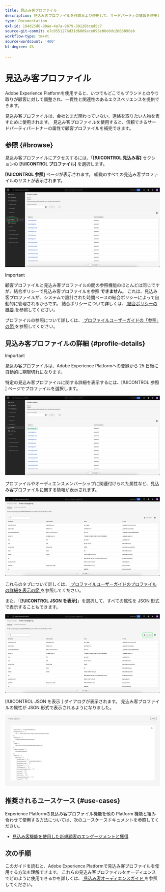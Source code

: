 ```yaml
---
title: 見込み客プロファイル
description: 見込み客プロファイルを作成および使用して、サードパーティの情報を使用して未知顧客に関する情報を収集する方法を説明します。
type: Documentation
exl-id: 194d25d6-88ae-4a7a-9b79-39120bced5c7
source-git-commit: e7c0551276d31d6809ace096c00e0dc2665090e6
workflow-type: tm+mt
source-wordcount: '400'
ht-degree: 4%

---
```


# 見込み客プロファイル

Adobe Experience Platformを使用すると、いつでもどこでもブランドとのやり取りが顧客に対して調整され、一貫性と関連性のあるエクスペリエンスを提供できます。

見込み客プロファイルは、会社とまだ関わっていない、連絡を取りたい人物を表すために使用されます。 見込み客プロファイルを使用すると、信頼できるサードパーティパートナーの属性で顧客プロファイルを補完できます。

## 参照 {#browse}

見込み客プロファイルにアクセスするには、「**[!UICONTROL 見込み客]** セクションの **[!UICONTROL プロファイル]** を選択します。

**[!UICONTROL 参照]** ページが表示されます。 組織のすべての見込み客プロファイルのリストが表示されます。

![ 「[!UICONTROL  プロファイル ]」ボタンがハイライト表示され、見込み客プロファイルの [!UICONTROL  参照 ] ページが表示されます。](../images/prospect-profile/browse-profiles.png)

>[!IMPORTANT]
>
>顧客プロファイルと見込み客プロファイルの間の参照機能のほとんどは同じですが、結合ポリシーで見込み客プロファイルを参照 **できません**。 これは、見込み客プロファイルが、システムで設計された時間ベースの結合ポリシーによって自動的に管理されるからです。 結合ポリシーについて詳しくは、[ 結合ポリシーの概要 ](../merge-policies/overview.md) を参照してください。

プロファイルの参照について詳しくは、[ プロファイルユーザーガイドの「参照」の節 ](./user-guide.md#browse-identity) を参照してください。

## 見込み客プロファイルの詳細 {#profile-details}

>[!IMPORTANT]
>
>見込み客プロファイルは、Adobe Experience Platformへの登録から 25 日後に自動的に期限切れになります。

特定の見込み客プロファイルに関する詳細を表示するには、[!UICONTROL  参照 ] ページでプロファイルを選択します。

![ 参照ページで見込み客プロファイルがハイライト表示されている様子 ](../images/prospect-profile/select-specific-profile.png)

プロファイルやオーディエンスメンバーシップに関連付けられた属性など、見込み客プロファイルに関する情報が表示されます。

![ 見込み客プロファイルの詳細ページが表示されます。](../images/prospect-profile/profile-details.png)

これらのタブについて詳しくは、[ プロファイルユーザーガイドのプロファイルの詳細を表示の節 ](./user-guide.md#profile-detail) を参照してください。

また、「**[!UICONTROL JSON を表示]**」を選択して、すべての属性を JSON 形式で表示することもできます。

![ 見込み客プロファイルの詳細ページで「[!UICONTROL JSON を表示 ]」ボタンがハイライト表示されます。](../images/prospect-profile/profile-select-view-json.png)

[!UICONTROL JSON を表示 ] ダイアログが表示されます。 見込み客プロファイルの属性が JSON 形式で表示されるようになりました。

![ 見込み客プロファイルの属性は JSON 形式で表示されます。](../images/prospect-profile/profile-view-json.png)

## 推奨されるユースケース {#use-cases}

Experience Platformの見込み客プロファイル機能を他の Platform 機能と組み合わせて使用する方法については、次のユースケースドキュメントを参照してください。

- [見込み客機能を使用した新規顧客のエンゲージメントと獲得](../../rtcdp/partner-data/prospecting.md)

## 次の手順

このガイドを読むと、Adobe Experience Platformで見込み客プロファイルを使用する方法を理解できます。 これらの見込み客プロファイルをオーディエンスでどのように使用できるかを詳しくは、[ 見込み客オーディエンスガイド ](../../segmentation/types/prospect-audiences.md) を参照してください。
